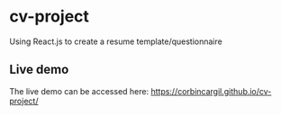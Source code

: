 # cv-project
Using React.js to create a resume template/questionnaire 


## Live demo
The live demo can be accessed here: https://corbincargil.github.io/cv-project/
